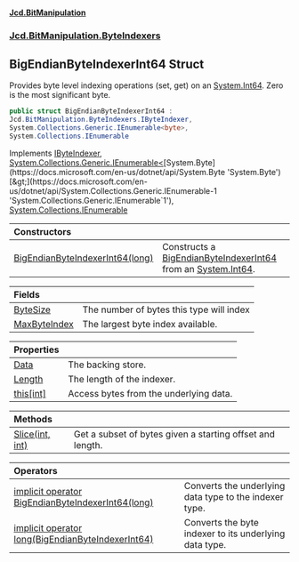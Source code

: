 ﻿#### [Jcd.BitManipulation](index.md 'index')
### [Jcd.BitManipulation.ByteIndexers](Jcd.BitManipulation.ByteIndexers.md 'Jcd.BitManipulation.ByteIndexers')

## BigEndianByteIndexerInt64 Struct

Provides byte level indexing operations (set, get) on
an [System.Int64](https://docs.microsoft.com/en-us/dotnet/api/System.Int64 'System.Int64'). Zero is the most significant
byte.

```csharp
public struct BigEndianByteIndexerInt64 :
Jcd.BitManipulation.ByteIndexers.IByteIndexer,
System.Collections.Generic.IEnumerable<byte>,
System.Collections.IEnumerable
```

Implements [IByteIndexer](Jcd.BitManipulation.ByteIndexers.IByteIndexer.md 'Jcd.BitManipulation.ByteIndexers.IByteIndexer'), [System.Collections.Generic.IEnumerable&lt;](https://docs.microsoft.com/en-us/dotnet/api/System.Collections.Generic.IEnumerable-1 'System.Collections.Generic.IEnumerable`1')[System.Byte](https://docs.microsoft.com/en-us/dotnet/api/System.Byte 'System.Byte')[&gt;](https://docs.microsoft.com/en-us/dotnet/api/System.Collections.Generic.IEnumerable-1 'System.Collections.Generic.IEnumerable`1'), [System.Collections.IEnumerable](https://docs.microsoft.com/en-us/dotnet/api/System.Collections.IEnumerable 'System.Collections.IEnumerable')

| Constructors                                                                                                                                                                                                                  |                                                                                                                                                                                                                                                                       |
|:------------------------------------------------------------------------------------------------------------------------------------------------------------------------------------------------------------------------------|:----------------------------------------------------------------------------------------------------------------------------------------------------------------------------------------------------------------------------------------------------------------------|
| [BigEndianByteIndexerInt64(long)](Jcd.BitManipulation.ByteIndexers.BigEndianByteIndexerInt64.BigEndianByteIndexerInt64(long).md 'Jcd.BitManipulation.ByteIndexers.BigEndianByteIndexerInt64.BigEndianByteIndexerInt64(long)') | Constructs a [BigEndianByteIndexerInt64](Jcd.BitManipulation.ByteIndexers.BigEndianByteIndexerInt64.md 'Jcd.BitManipulation.ByteIndexers.BigEndianByteIndexerInt64') from an [System.Int64](https://docs.microsoft.com/en-us/dotnet/api/System.Int64 'System.Int64'). |

| Fields                                                                                                                                                               |                                          |
|:---------------------------------------------------------------------------------------------------------------------------------------------------------------------|:-----------------------------------------|
| [ByteSize](Jcd.BitManipulation.ByteIndexers.BigEndianByteIndexerInt64.ByteSize.md 'Jcd.BitManipulation.ByteIndexers.BigEndianByteIndexerInt64.ByteSize')             | The number of bytes this type will index |
| [MaxByteIndex](Jcd.BitManipulation.ByteIndexers.BigEndianByteIndexerInt64.MaxByteIndex.md 'Jcd.BitManipulation.ByteIndexers.BigEndianByteIndexerInt64.MaxByteIndex') | The largest byte index available.        |

| Properties                                                                                                                                                  |                                        |
|:------------------------------------------------------------------------------------------------------------------------------------------------------------|:---------------------------------------|
| [Data](Jcd.BitManipulation.ByteIndexers.BigEndianByteIndexerInt64.Data.md 'Jcd.BitManipulation.ByteIndexers.BigEndianByteIndexerInt64.Data')                | The backing store.                     |
| [Length](Jcd.BitManipulation.ByteIndexers.BigEndianByteIndexerInt64.Length.md 'Jcd.BitManipulation.ByteIndexers.BigEndianByteIndexerInt64.Length')          | The length of the indexer.             |
| [this[int]](Jcd.BitManipulation.ByteIndexers.BigEndianByteIndexerInt64.this[int].md 'Jcd.BitManipulation.ByteIndexers.BigEndianByteIndexerInt64.this[int]') | Access bytes from the underlying data. |

| Methods                                                                                                                                                                      |                                                           |
|:-----------------------------------------------------------------------------------------------------------------------------------------------------------------------------|:----------------------------------------------------------|
| [Slice(int, int)](Jcd.BitManipulation.ByteIndexers.BigEndianByteIndexerInt64.Slice(int,int).md 'Jcd.BitManipulation.ByteIndexers.BigEndianByteIndexerInt64.Slice(int, int)') | Get a subset of bytes given a starting offset and length. |

| Operators                                                                                                                                                                                                                                                                                                                                |                                                        |
|:-----------------------------------------------------------------------------------------------------------------------------------------------------------------------------------------------------------------------------------------------------------------------------------------------------------------------------------------|:-------------------------------------------------------|
| [implicit operator BigEndianByteIndexerInt64(long)](Jcd.BitManipulation.ByteIndexers.BigEndianByteIndexerInt64.op_ImplicitJcd.BitManipulation.ByteIndexers.BigEndianByteIndexerInt64(long).md 'Jcd.BitManipulation.ByteIndexers.BigEndianByteIndexerInt64.op_Implicit Jcd.BitManipulation.ByteIndexers.BigEndianByteIndexerInt64(long)') | Converts the underlying data type to the indexer type. |
| [implicit operator long(BigEndianByteIndexerInt64)](Jcd.BitManipulation.ByteIndexers.BigEndianByteIndexerInt64.op_Implicitlong(Jcd.BitManipulation.ByteIndexers.BigEndianByteIndexerInt64).md 'Jcd.BitManipulation.ByteIndexers.BigEndianByteIndexerInt64.op_Implicit long(Jcd.BitManipulation.ByteIndexers.BigEndianByteIndexerInt64)') | Converts the byte indexer to its underlying data type. |
